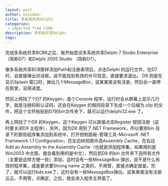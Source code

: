 ```yaml
---
layout: post
author: missdeer
title: 多系统共享Delphi
categories: 
 - imported from CSDN
description: 多系统共享Delphi
tags: 
---
```


完成多系统共享BCB6之后，我开始尝试多系统共享Delphi 7 Studio Enterprise （简称D7）和Delphi 2005 Studio （简称D7）。

像多系统共享BCB那样添加Path和注册表项后，点击Delphi 的运行文件，在D7时，会直接弹出对话框，说不能找到有效的许可信息，直接要求退出。 D9 则是在显示Splash 窗口时，弹出几个MessageBox，说某某类没有注册，然后会一直停在那里，没用进度。

然后上网找了个D7 的Keygen，是个Console 程序，运行时会从屏幕上显示几行字，就是注册码和认证码，还会在Keygen 的相同目录下生成一个后缀为.slip 的文件，把这个文件粘贴到D7的bin文件夹下，就可以运行delphi32.exe 了。

再上网找了个D9 的Keygen，这个Keygen 可以直接点击Register 按钮注册（这时要关闭D9 主程序），另外，因为D9 用到了.NET Framework，所以要把bin 目录下的那些程序集添加到系统中，打开控制面板-管理工具-Microsoft .NET Framework 1.1 Configuration，在左边树视图中选Assembly Cache，在右边Add an Assembly to the Assembly Cache（也就是添加程序集，如果用的是Win2003 中文版，就会看到用的是中文），然后到D9 的bin 文件夹下选所有文件（主要是这样方便一些）添加，这时会有一些MessageBox 弹出，说不是什么有效的程序集，或是要求要Strong name 之类的，不用管，直接点确定就是。完了，就可以运行bds.exe了，这时会有一些MessageBox弹出，说某某类没有注册云云，不用管，点确定，之后，就会进入程序主界面了。
